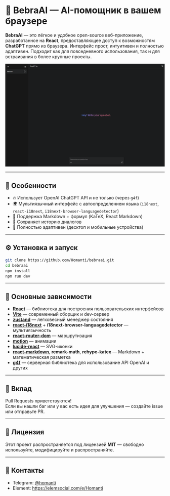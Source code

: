 # 🧠 BebraAI — AI-помощник в вашем браузере

**BebraAI** — это лёгкое и удобное open-source веб-приложение, разработанное на **React**, предоставляющее доступ к возможностям **ChatGPT** прямо из браузера. Интерфейс прост, интуитивен и полностью адаптивен. Подходит как для повседневного использования, так и для встраивания в более крупные проекты.

![BebraAI Screenshot](./screenshot.png)

---

## 🚀 Особенности

- 🔥 Использует OpenAI ChatGPT API и не только (через `g4f`)
- 🌍 Мультиязычный интерфейс с автоопределением языка (`i18next`, `react-i18next`, `i18next-browser-languagedetector`)
- 💬 Поддержка Markdown + формул (KaTeX, React Markdown)
- 💾 Сохраняет историю диалогов
- 📱 Полностью адаптивен (десктоп и мобильные устройства)

---

## ⚙️ Установка и запуск

```bash
git clone https://github.com/Homanti/bebraai.git
cd bebraai
npm install
npm run dev
```

---

## 🧩 Основные зависимости

- **[React](https://reactjs.org/)** — библиотека для построения пользовательских интерфейсов
- **[Vite](https://vitejs.dev/)** — современный сборщик и dev-сервер
- **[zustand](https://github.com/pmndrs/zustand)** — легковесный менеджер состояния
- **[react-i18next](https://react.i18next.com/)** + **i18next-browser-languagedetector** — мультиязычность
- **[react-router-dom](https://reactrouter.com/)** — маршрутизация
- **[motion](https://motion.dev/)** — анимации
- **[lucide-react](https://lucide.dev/)** — SVG-иконки
- **[react-markdown](https://github.com/remarkjs/react-markdown)**, **remark-math**, **rehype-katex** — Markdown + математическая разметка
- **[g4f](https://github.com/xtekky/gpt4free)** — серверная библиотека для использование API OpenAI и других

---

## 🤝 Вклад

Pull Requests приветствуются!  
Если вы нашли баг или у вас есть идея для улучшения — создайте issue или отправьте PR.

---

## 📜 Лицензия

Этот проект распространяется под лицензией **MIT** — свободно используйте, модифицируйте и распространяйте.

---

## 💬 Контакты

- Telegram: [@homanti](https://t.me/homanti)
- Element: https://elemsocial.com/e/Homanti
